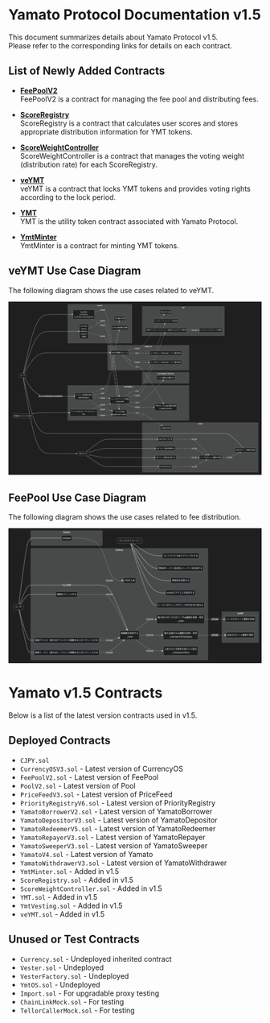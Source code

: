 # Yamato Protocol Documentation v1.5

This document summarizes details about Yamato Protocol v1.5. \
Please refer to the corresponding links for details on each contract.

## List of Newly Added Contracts

- **[FeePoolV2](FeePoolV2/README.md)**  
  FeePoolV2 is a contract for managing the fee pool and distributing fees.

- **[ScoreRegistry](ScoreRegistry/README.md)**  
  ScoreRegistry is a contract that calculates user scores and stores appropriate distribution information for YMT tokens.

- **[ScoreWeightController](ScoreWeightController/README.md)**  
  ScoreWeightController is a contract that manages the voting weight (distribution rate) for each ScoreRegistry.

- **[veYMT](veYMT/README.md)**  
  veYMT is a contract that locks YMT tokens and provides voting rights according to the lock period.

- **[YMT](YMT/README.md)**  
  YMT is the utility token contract associated with Yamato Protocol.

- **[YmtMinter](YmtMinter/README.md)**  
  YmtMinter is a contract for minting YMT tokens.

## veYMT Use Case Diagram

The following diagram shows the use cases related to veYMT.

![veYMT Use Case Diagram](veYMT/usecase.png)

## FeePool Use Case Diagram

The following diagram shows the use cases related to fee distribution.

![FeePool Use Case Diagram](FeePoolV2/usecase.png)

# Yamato v1.5 Contracts

Below is a list of the latest version contracts used in v1.5.

## Deployed Contracts

- `CJPY.sol`
- `CurrencyOSV3.sol` - Latest version of CurrencyOS
- `FeePoolV2.sol` - Latest version of FeePool
- `PoolV2.sol` - Latest version of Pool
- `PriceFeedV3.sol` - Latest version of PriceFeed
- `PriorityRegistryV6.sol` - Latest version of PriorityRegistry
- `YamatoBorrowerV2.sol` - Latest version of YamatoBorrower
- `YamatoDepositorV3.sol` - Latest version of YamatoDepositor
- `YamatoRedeemerV5.sol` - Latest version of YamatoRedeemer
- `YamatoRepayerV3.sol` - Latest version of YamatoRepayer
- `YamatoSweeperV3.sol` - Latest version of YamatoSweeper
- `YamatoV4.sol` - Latest version of Yamato
- `YamatoWithdrawerV3.sol` - Latest version of YamatoWithdrawer
- `YmtMinter.sol` - Added in v1.5
- `ScoreRegistry.sol` - Added in v1.5
- `ScoreWeightController.sol` - Added in v1.5
- `YMT.sol` - Added in v1.5
- `YmtVesting.sol` - Added in v1.5
- `veYMT.sol` - Added in v1.5

## Unused or Test Contracts

- `Currency.sol` - Undeployed inherited contract
- `Vester.sol` - Undeployed
- `VesterFactory.sol` - Undeployed
- `YmtOS.sol` - Undeployed
- `Import.sol` - For upgradable proxy testing
- `ChainLinkMock.sol` - For testing
- `TellorCallerMock.sol` - For testing
